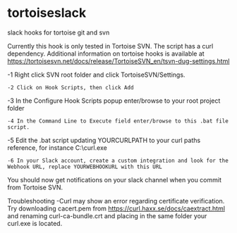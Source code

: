 # tortoiseslack
slack hooks for tortoise git and svn

Currently this hook is only tested in Tortoise SVN. The script has a curl dependency. Additional information on tortoise hooks is available at https://tortoisesvn.net/docs/release/TortoiseSVN_en/tsvn-dug-settings.html

-1 Right click SVN root folder and click TortoiseSVN/Settings.
```
-2 Click on Hook Scripts, then click Add
```
-3 In the Configure Hook Scripts popup enter/browse to your root project folder
```
-4 In the Command Line to Execute field enter/browse to this .bat file script.
```
-5 Edit the .bat script updating YOURCURLPATH to your curl paths reference, for instance C:\curl.exe
```
-6 In your Slack account, create a custom integration and look for the Webhook URL, replace YOURWEBHOOKURL with this URL
```
You should now get notifications on your slack channel when you commit from Tortoise SVN.

Troubleshooting
-Curl may show an error regarding certificate verification. Try downloading cacert.pem from https://curl.haxx.se/docs/caextract.html and renaming curl-ca-bundle.crt and placing in the same folder your curl.exe is located.



